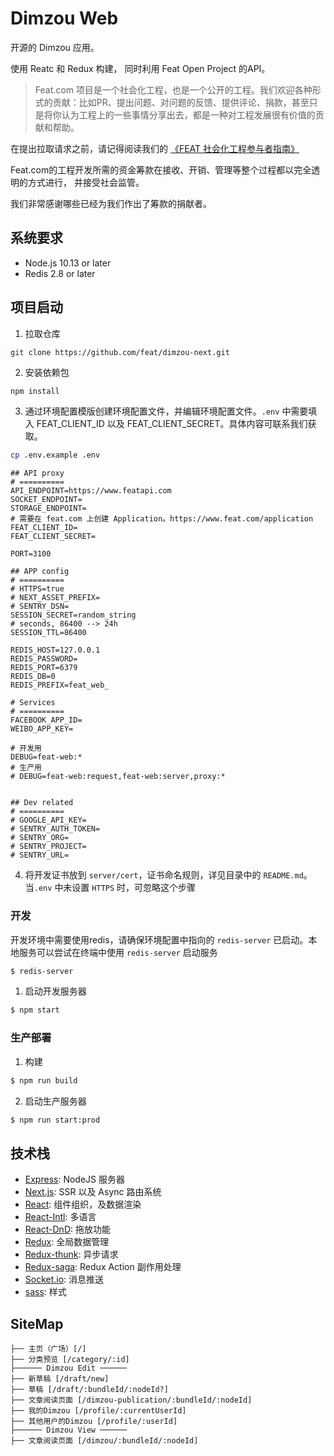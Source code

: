 # Dimzou Web

开源的 Dimzou 应用。

使用 Reatc 和 Redux 构建， 同时利用 Feat Open Project 的API。

> Feat.com 项目是一个社会化工程，也是一个公开的工程。我们欢迎各种形式的贡献：比如PR、提出问题、对问题的反馈、提供评论、捐款，甚至只是将你认为工程上的一些事情分享出去，都是一种对工程发展很有价值的贡献和帮助。

在提出拉取请求之前，请记得阅读我们的 [《FEAT 社会化工程参与者指南》](https://www.featapi.com/guides/contribution/)

Feat.com的工程开发所需的资金筹款在接收、开销、管理等整个过程都以完全透明的方式进行， 并接受社会监管。 

我们非常感谢哪些已经为我们作出了筹款的捐献者。

## 系统要求
* Node.js 10.13 or later
* Redis 2.8 or later

## 项目启动

1. 拉取仓库

  ```bash
  git clone https://github.com/feat/dimzou-next.git
  ```

2. 安装依赖包

  ```
  npm install
  ```

3. 通过环境配置模版创建环境配置文件，并编辑环境配置文件。`.env` 中需要填入 FEAT_CLIENT_ID 以及 FEAT_CLIENT_SECRET。具体内容可联系我们获取。

  ```bash
  cp .env.example .env
  ```

  ```
  ## API proxy
  # ==========
  API_ENDPOINT=https://www.featapi.com
  SOCKET_ENDPOINT=
  STORAGE_ENDPOINT=
  # 需要在 feat.com 上创建 Application。https://www.feat.com/application
  FEAT_CLIENT_ID=
  FEAT_CLIENT_SECRET=

  PORT=3100

  ## APP config
  # ==========
  # HTTPS=true
  # NEXT_ASSET_PREFIX=
  # SENTRY_DSN=
  SESSION_SECRET=random_string
  # seconds, 86400 --> 24h
  SESSION_TTL=86400

  REDIS_HOST=127.0.0.1
  REDIS_PASSWORD=
  REDIS_PORT=6379
  REDIS_DB=0
  REDIS_PREFIX=feat_web_

  # Services
  # ==========
  FACEBOOK_APP_ID=
  WEIBO_APP_KEY=

  # 开发用
  DEBUG=feat-web:*
  # 生产用
  # DEBUG=feat-web:request,feat-web:server,proxy:*


  ## Dev related
  # ==========
  # GOOGLE_API_KEY=
  # SENTRY_AUTH_TOKEN=
  # SENTRY_ORG=
  # SENTRY_PROJECT=
  # SENTRY_URL=

  ```

4. 将开发证书放到 `server/cert`，证书命名规则，详见目录中的 `README.md`。当`.env` 中未设置 `HTTPS` 时，可忽略这个步骤

### 开发

开发环境中需要使用redis，请确保环境配置中指向的 `redis-server` 已启动。本地服务可以尝试在终端中使用 `redis-server` 启动服务

```bash
$ redis-server
```

1. 启动开发服务器

  ```bash
  $ npm start
  ```

### 生产部署

1. 构建

  ```bash
  $ npm run build
  ```

2. 启动生产服务器

  ```bash
  $ npm run start:prod
  ```

## 技术栈

- [Express](https://expressjs.com/en/api.html): NodeJS 服务器
- [Next.js](https://nextjs.org/): SSR 以及 Async 路由系统
- [React](https://reactjs.org/): 组件组织，及数据渲染
- [React-Intl](https://formatjs.io/docs/react-intl/): 多语言
- [React-DnD](https://react-dnd.github.io/react-dnd/): 拖放功能
- [Redux](https://redux.js.org/): 全局数据管理
- [Redux-thunk](https://github.com/reduxjs/redux-thunk): 异步请求
- [Redux-saga](https://redux-saga.js.org/): Redux Action 副作用处理
- [Socket.io](https://socket.io/): 消息推送
- [sass](https://sass-lang.com/): 样式

## SiteMap

```
├── 主页（广场）[/]
├── 分类预览 [/category/:id]
├────── Dimzou Edit ──────
├── 新草稿 [/draft/new]
├── 草稿 [/draft/:bundleId/:nodeId?]
├── 文章阅读页面 [/dimzou-publication/:bundleId/:nodeId]
├── 我的Dimzou [/profile/:currentUserId]
├── 其他用户的Dimzou [/profile/:userId]
├────── Dimzou View ──────
├── 文章阅读页面 [/dimzou/:bundleId/:nodeId]
```
